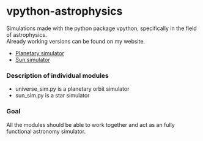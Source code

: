 # vpython-astrophysics

Simulations made with the python package vpython, specifically in the field of astrophysics.<br>
Already working versions can be found on my website.
- [Planetary simulator](https://bloglink.eu/sim/universe)
- [Sun simulator](https://bloglink.eu/sim/sun)

### Description of individual modules

- universe_sim.py is a planetary orbit simulator
- sun_sim.py is a star simulator

### Goal

All the modules should be able to work together and act as an fully functional astronomy simulator.

